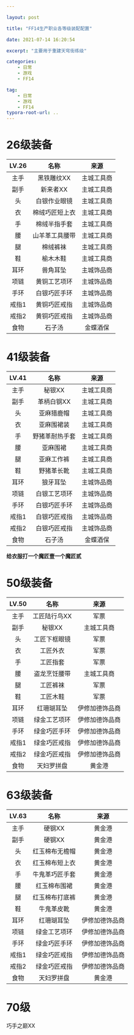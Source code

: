 ```yaml
---

layout: post

title: "FF14生产职业各等级装配配置"

date: 2021-07-14 16:20:54

excerpt: "主要用于重建天穹街练级"

categories: 
	- 日常
	- 游戏
	- FF14

tag: 
	- 日常
	- 游戏
	- FF14
typora-root-url: ..
---
```






# 26级装备

| LV.26 |      名称      |    来源    |
| :---: | :------------: | :--------: |
| 主手  |   黑铁雕纹XX   | 主城工具商 |
| 副手  |    新来者XX    | 主城工具商 |
|  头   |  白银作业眼镜  | 主城工具商 |
|  衣   | 棉绒巧匠短上衣 | 主城工具商 |
|  手   |  棉绒半指手套  | 主城工具商 |
|  腰   | 山羊革工具腰带 | 主城工具商 |
|  腿   |    棉绒裤袜    | 主城工具商 |
|  鞋   |    榆木木鞋    | 主城工具商 |
| 耳环  |    兽角耳坠    | 主城饰品商 |
| 项链  |  黄铜工艺项环  | 主城饰品商 |
| 手环  |  白银巧匠手环  | 主城饰品商 |
| 戒指1 |  黄铜巧匠戒指  | 主城饰品商 |
| 戒指2 |  黄铜巧匠戒指  | 主城饰品商 |
| 食物  |     石子汤     |  金蝶酒保  |



# 41级装备

| LV.41 |      名称      |    来源    |
| :---: | :------------: | :--------: |
| 主手  |     秘银XX     | 主城工具商 |
| 副手  |   革柄白钢XX   | 主城工具商 |
|  头   |   亚麻猎鹿帽   | 主城工具商 |
|  衣   |   亚麻围裙装   | 主城工具商 |
|  手   | 野猪革耐热手套 | 主城工具商 |
|  腰   |    亚麻围裙    | 主城工具商 |
|  腿   |   亚麻工作裤   | 主城工具商 |
|  鞋   |   野猪革长靴   | 主城工具商 |
| 耳环  |    狼牙耳坠    | 主城饰品商 |
| 项链  |  白银工艺项环  | 主城饰品商 |
| 手环  |  白银巧匠手环  | 主城饰品商 |
| 戒指1 |  白银巧匠戒指  | 主城饰品商 |
| 戒指2 |  白银巧匠戒指  | 主城饰品商 |
| 食物  |     石子汤     |  金蝶酒保  |

**给衣服打一个魔匠壹一个魔匠贰**



# 50级装备

| LV.50 |     名称     |      来源      |
| :---: | :----------: | :------------: |
| 主手  | 工匠陆行鸟XX |      军票      |
| 副手  |    秘银XX    |   主城工具商   |
|  头   | 工匠下框眼镜 |      军票      |
|  衣   |   工匠外衣   |      军票      |
|  手   |   工匠指套   |      军票      |
|  腰   | 盗龙烹饪腰带 |   主城工具商   |
|  腿   |   工匠裤袜   |      军票      |
|  鞋   |   工匠木鞋   |      军票      |
| 耳环  |  红珊瑚耳坠  | 伊修加德饰品商 |
| 项链  | 绿金工艺项环 | 伊修加德饰品商 |
| 手环  | 绿金巧匠手环 | 伊修加德饰品商 |
| 戒指1 | 绿金巧匠戒指 | 伊修加德饰品商 |
| 戒指2 | 绿金巧匠戒指 | 伊修加德饰品商 |
| 食物  |  天妇罗拼盘  |     黄金港     |



# 63级装备

| LV.63 |      名称      |      来源      |
| :---: | :------------: | :------------: |
| 主手  |     硬钢XX     |     黄金港     |
| 副手  |     硬钢XX     |     黄金港     |
|  头   | 红玉棉布无檐帽 |     黄金港     |
|  衣   | 红玉棉布短上衣 |     黄金港     |
|  手   | 牛鬼革巧匠手套 |     黄金港     |
|  腰   |  红玉棉布围裙  |     黄金港     |
|  腿   | 红玉棉布打底裤 |     黄金港     |
|  鞋   |   牛鬼革皮靴   |     黄金港     |
| 耳环  |   红珊瑚耳坠   | 伊修加德饰品商 |
| 项链  |  绿金工艺项环  | 伊修加德饰品商 |
| 手环  |  绿金巧匠手环  | 伊修加德饰品商 |
| 戒指1 |  绿金巧匠戒指  | 伊修加德饰品商 |
| 戒指2 |  绿金巧匠戒指  | 伊修加德饰品商 |
| 食物  |   天妇罗拼盘   |     黄金港     |



# 70级

巧手之巅XX
